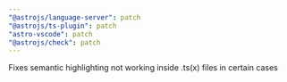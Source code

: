 ```yaml
---
"@astrojs/language-server": patch
"@astrojs/ts-plugin": patch
"astro-vscode": patch
"@astrojs/check": patch
---
```


Fixes semantic highlighting not working inside .ts(x) files in certain cases
